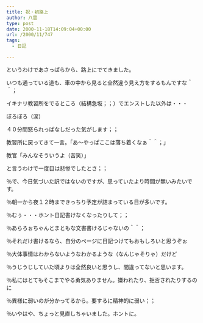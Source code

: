 ```yaml
---
title: 祝・初路上
author: 八雲
type: post
date: 2000-11-18T14:09:04+00:00
url: /2000/11/747
tags:
  - 日記

---
```

というわけであさっぱらから、路上にでてきました。
  
いつも通っている道も、車の中から見ると全然違う見え方をするもんですな＾＾；
  
イキナリ教習所をでるところ（結構急坂；；）でエンストした以外は・・・
  
ぼろぼろ（涙）
  
４０分間怒られっぱなしだった気がします；；
  
教習所に戻ってきて一言。「あ～やっぱここは落ち着くなぁ＾＾；」
  
教官「みんなそういうよ（苦笑）」
  
と言うわけで一度目は悲惨でしたとさ；；

％で、今日気づいた訳ではないのですが、思っていたより時間が無いみたいです。
  
％朝一から夜１２時まできっちり予定が詰まっている日が多いです。
  
％むぅ・・・ホント日記書けなくなったりして；；

％あらろぉちゃんとまともな文書書けるじゃないの＾＾；
  
％それだけ書けるなら、自分のページに日記つけてもおもしろいと思うぞぉ
  
％大体事情はわからないようなわかるような（なんじゃそりゃ）だけど
  
％うじうじしていた頃よりは全然良いと思うし、間違ってないと思います。
  
％私にはとてもそこまでやる勇気ありません。嫌われたり、拒否されたりするのに
  
％異様に弱いのが分かってるから。要するに精神的に弱い；；
  
％いやはや、ちょっと見直しちゃいました。ホントに。
